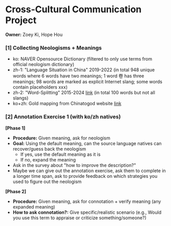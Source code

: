 # Cross-Cultural Communication Project
**Owner:** Zoey Ki, Hope Hou

### [1] Collecting Neologisms + Meanings
- ko: NAVER Opensource Dictionary (filtered to only use terms from official neologism dictionary)
- zh-1: "Language Situation in China" 2019-2022 (in total 948 unique words where 6 words have two meanings; 1 word 卷 has three meanings; 98 words are marked as explicit Internet slang; some words contain placeholders xxx)
- zh-2: "Word-Splitting" 2015-2024 [link](https://docs.google.com/spreadsheets/d/1XeVljZ-ObGPoA9jepgwAoz1jX-3Y5OPpzZ0P7_zdVco) (in total 100 words but not all slangs)
- ko+zh: Gold mapping from Chinatogod website [link](http://www.chinatogod.com/main/z2_search_.php?si=0&all_search=%BD%C5%C1%B6%BE%EE%B7%CE)


### [2] Annotation Exercise 1 (with ko/zh natives)
**[Phase 1]**
- **Procedure:** Given meaning, ask for neologism
- **Goal:** Using the default meaning, can the source language natives can recover/guess back the neologism
    - If yes, use the default meaning as it is
    - If no, expand the meaning
- Ask in the survey about "how to improve the description?"
- Maybe we can give out the annotation exercise, ask them to complete in a longer time span, ask to provide feedback on which strategies you used to figure out the neologism

**[Phase 2]**
- **Procedure:** Given meaning, ask for connotation + verify meaning (any expanded meaning)
- **How to ask connotation?:** Give specific/realistic scenario (e.g., Would you use this term to appraise or criticize something/someone?)
